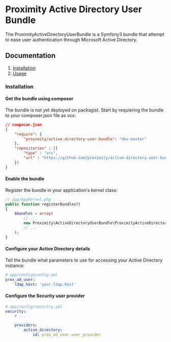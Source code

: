 Proximity Active Directory User Bundle
======================================

The ProximityActiveDirectoryUserBundle is a Symfony3 bundle that attempt to ease user authentication through Microsoft Active Directory.

## Documentation

 1. [Installation](/#installation)
 2. [Usage](/#usage)

### Installation

#### Get the bundle using composer

The bundle is not yet deployed on packagist. Start by requiering the bundle to your composer.json file as vcs:

```json
// composer.json
{
    "require": {
        "proximity/active-directory-user-bundle": "dev-master"
    },
    "repositories" : [{
        "type" : "vcs",
        "url" : "https://github.com/proximity/active-directory-user-bundle.git"
    }]
}
```

#### Enable the bundle

Register the bundle in your application's kernel class:

```php
// app/AppKernel.php
public function registerBundles()
{
    $bundles = array(
        // ...
        new Proximity\ActiveDirectoryUserBundle\ProximityActiveDirectoryUserBundle(),
        // ...
    );
}
```

#### Configure your Active Directory details

Tell the bundle what parameters to use for accessing your Active Directory instance:

```yaml
# app/config/config.yml
prox_ad_user:
    ldap_host: 'your.ldap.host'
```

#### Configure the Security user provider

```yaml
# app/config/security.yml
security:
    # ...

    providers:
        active_directory:
            id: prox_ad_user.user_provider
```
